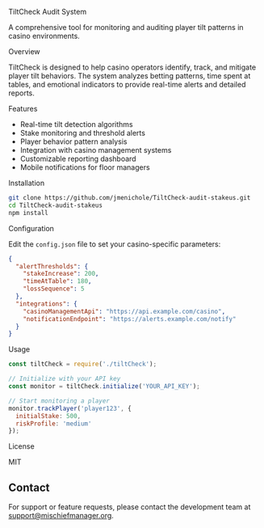 

TiltCheck Audit System

A comprehensive tool for monitoring and auditing player tilt patterns in casino environments.

Overview

TiltCheck is designed to help casino operators identify, track, and mitigate player tilt behaviors. The system analyzes betting patterns, time spent at tables, and emotional indicators to provide real-time alerts and detailed reports.

Features

- Real-time tilt detection algorithms
- Stake monitoring and threshold alerts
- Player behavior pattern analysis
- Integration with casino management systems
- Customizable reporting dashboard
- Mobile notifications for floor managers

Installation

```bash
git clone https://github.com/jmenichole/TiltCheck-audit-stakeus.git
cd TiltCheck-audit-stakeus
npm install
```

Configuration

Edit the `config.json` file to set your casino-specific parameters:

```json
{
  "alertThresholds": {
    "stakeIncrease": 200,
    "timeAtTable": 180,
    "lossSequence": 5
  },
  "integrations": {
    "casinoManagementApi": "https://api.example.com/casino",
    "notificationEndpoint": "https://alerts.example.com/notify"
  }
}
```

Usage

```javascript
const tiltCheck = require('./tiltCheck');

// Initialize with your API key
const monitor = tiltCheck.initialize('YOUR_API_KEY');

// Start monitoring a player
monitor.trackPlayer('player123', {
  initialStake: 500,
  riskProfile: 'medium'
});
```

License

MIT

## Contact

For support or feature requests, please contact the development team at support@mischiefmanager.org.
